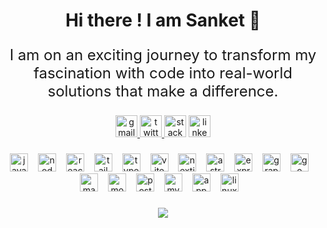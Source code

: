 <h1 align="center">Hi there ! I am Sanket 👋</h1>

###

<p align="center" style="font-size:1.5rem;">I am on an exciting journey to transform my fascination with code into real-world solutions that make a difference.</p>

###

<div align="center">
  <a href="mailto:code.sanket13@gmail.com" target="_blank">
    <img src="https://img.shields.io/static/v1?message=Gmail&logo=gmail&label=&color=D8836&logoColor=white&labelColor=&style=for-the-badge" height="35" alt="gmail logo"  />
  </a>
  <a href="https://twitter.com/heyiamsanket" target="_blank">
    <img src="https://img.shields.io/static/v1?message=Twitter&logo=twitter&label=&color=1DA1F2&logoColor=white&labelColor=&style=for-the-badge" height="35" alt="twitter logo"  />
  </a>
  <img src="https://img.shields.io/static/v1?message=Stackoverflow&logo=stackoverflow&label=&color=FE7A16&logoColor=white&labelColor=&style=for-the-badge" height="35" alt="stackoverflow logo"  />
  <img src="https://img.shields.io/static/v1?message=LinkedIn&logo=linkedin&label=&color=0077B5&logoColor=white&labelColor=&style=for-the-badge" height="35" alt="linkedin logo"  />
</div>

###

<div align="center">
  <img src="https://skillicons.dev/icons?i=js" height="29" alt="javascript logo"  />
  <img width="8" />
  <img src="https://skillicons.dev/icons?i=nodejs" height="29" alt="nodejs logo"  />
  <img width="8" />
  <img src="https://skillicons.dev/icons?i=react" height="29" alt="react logo"  />
  <img width="8" />
  <img src="https://skillicons.dev/icons?i=tailwind" height="29" alt="tailwindcss logo"  />
  <img width="8" />
  <img src="https://skillicons.dev/icons?i=ts" height="29" alt="typescript logo"  />
  <img width="8" />
  <img src="https://skillicons.dev/icons?i=vite" height="29" alt="vite logo"  />
  <img width="8" />
  <img src="https://skillicons.dev/icons?i=nextjs" height="29" alt="nextjs logo"  />
  <img width="8" />
  <img src="https://skillicons.dev/icons?i=astro" height="29" alt="astro logo"  />
  <img width="8" />
  <img src="https://skillicons.dev/icons?i=express" height="29" alt="express logo"  />
  <img width="8" />
  <img src="https://skillicons.dev/icons?i=graphql" height="29" alt="graphql logo"  />
  <img width="8" />
  <img src="https://skillicons.dev/icons?i=go" height="29" alt="go logo"  />
  <img width="8" />
  <img src="https://skillicons.dev/icons?i=md" height="29" alt="markdown logo"  />
  <img width="8" />
  <img src="https://skillicons.dev/icons?i=mongodb" height="29" alt="mongodb logo"  />
  <img width="8" />
  <img src="https://skillicons.dev/icons?i=postgres" height="29" alt="postgresql logo"  />
  <img width="8" />
  <img src="https://skillicons.dev/icons?i=mysql" height="29" alt="mysql logo"  />
  <img width="8" />
  <img src="https://skillicons.dev/icons?i=appwrite" height="29" alt="appwrite logo"  />
  <img width="8" />
  <img src="https://skillicons.dev/icons?i=linux" height="29" alt="linux logo"  />
  <img width="8" />

</div>

###

<div align="center">
  <img src="https://profile-counter.glitch.me/sanketghosh/count.svg?"  />
</div>
